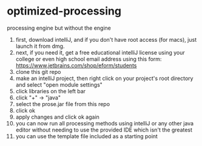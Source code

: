 # optimized-processing
processing engine but without the engine
1. first, download intelliJ, and if you don't have root access (for macs), just launch it from dmg.     
2. next, if you need it, get a free educational intelliJ license using your college or even high school email address using this form: https://www.jetbrains.com/shop/eform/students
3. clone this git repo
4. make an intelliJ project, then right click on your project's root directory and select "open module settings"
5. click libraries on the left bar
6. click "+" -> "java"
7. select the prose.jar file from this repo
8. click ok
9. apply changes and click ok again
10. you can now run all processing methods using intelliJ or any other java editor without needing to use the provided IDE which isn't the greatest
11. you can use the template file included as a starting point
